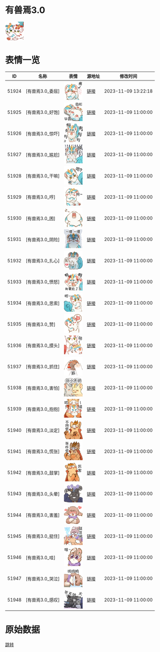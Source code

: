 # 有兽焉3.0

<img src="./cover.png" height="60" alt="cover" />

# 表情一览

|ID|名称|表情|源地址|修改时间|
|----|----|----|----|----|
|51924|[有兽焉3.0_委屈]|<img src="./pic/051924_%5B有兽焉3.0_委屈%5D.png" height="60" alt="委屈"/>|[链接](https://i0.hdslb.com/bfs/garb/186e8fa556e87e99216d781c584c7160a0a87781.png)|2023-11-09 13:22:18|
|51925|[有兽焉3.0_好饱]|<img src="./pic/051925_%5B有兽焉3.0_好饱%5D.png" height="60" alt="好饱"/>|[链接](https://i0.hdslb.com/bfs/garb/e1eb7666226c6ba93538d55cb600509d73ddd69f.png)|2023-11-09 11:00:00|
|51926|[有兽焉3.0_惊吓]|<img src="./pic/051926_%5B有兽焉3.0_惊吓%5D.png" height="60" alt="惊吓"/>|[链接](https://i0.hdslb.com/bfs/garb/a9e350810cc99a6b7670369bb63649521ea2d14e.png)|2023-11-09 11:00:00|
|51927|[有兽焉3.0_尴尬]|<img src="./pic/051927_%5B有兽焉3.0_尴尬%5D.png" height="60" alt="尴尬"/>|[链接](https://i0.hdslb.com/bfs/garb/80ecfda0bd6c19fc50ec2b41d6eead88b967600e.png)|2023-11-09 11:00:00|
|51928|[有兽焉3.0_干嘛]|<img src="./pic/051928_%5B有兽焉3.0_干嘛%5D.png" height="60" alt="干嘛"/>|[链接](https://i0.hdslb.com/bfs/garb/97c8985b86fe95e7118cfea2efaee4191288f72b.png)|2023-11-09 11:00:00|
|51929|[有兽焉3.0_哼]|<img src="./pic/051929_%5B有兽焉3.0_哼%5D.png" height="60" alt="哼"/>|[链接](https://i0.hdslb.com/bfs/garb/87c25dc2dbbd8823ef48c38b345bcd9deb18a433.png)|2023-11-09 11:00:00|
|51930|[有兽焉3.0_困]|<img src="./pic/051930_%5B有兽焉3.0_困%5D.png" height="60" alt="困"/>|[链接](https://i0.hdslb.com/bfs/garb/ca7af5a3f48acba4044242e987916b328e05c076.png)|2023-11-09 11:00:00|
|51931|[有兽焉3.0_阴险]|<img src="./pic/051931_%5B有兽焉3.0_阴险%5D.png" height="60" alt="阴险"/>|[链接](https://i0.hdslb.com/bfs/garb/683f307e8982cbc087e83e3acdbaadbfa9ca15de.png)|2023-11-09 11:00:00|
|51932|[有兽焉3.0_扎心]|<img src="./pic/051932_%5B有兽焉3.0_扎心%5D.png" height="60" alt="扎心"/>|[链接](https://i0.hdslb.com/bfs/garb/b8f18d0a7ab12dae1a7756986f25b846f72dffc6.png)|2023-11-09 11:00:00|
|51933|[有兽焉3.0_愤怒]|<img src="./pic/051933_%5B有兽焉3.0_愤怒%5D.png" height="60" alt="愤怒"/>|[链接](https://i0.hdslb.com/bfs/garb/a70614df55a41811ec8e11683e68ce8a82057710.png)|2023-11-09 11:00:00|
|51934|[有兽焉3.0_思索]|<img src="./pic/051934_%5B有兽焉3.0_思索%5D.png" height="60" alt="思索"/>|[链接](https://i0.hdslb.com/bfs/garb/691518ebf67a0f401a3ac30fb63361fd9fabfc65.png)|2023-11-09 11:00:00|
|51935|[有兽焉3.0_赞]|<img src="./pic/051935_%5B有兽焉3.0_赞%5D.png" height="60" alt="赞"/>|[链接](https://i0.hdslb.com/bfs/garb/2400a7bd566b2d18c1c06865902a7bb80553e03d.png)|2023-11-09 11:00:00|
|51936|[有兽焉3.0_摸头]|<img src="./pic/051936_%5B有兽焉3.0_摸头%5D.png" height="60" alt="摸头"/>|[链接](https://i0.hdslb.com/bfs/garb/e5a2eb5b053111fd39c72cac38dd7c76dff85939.png)|2023-11-09 11:00:00|
|51937|[有兽焉3.0_抓住]|<img src="./pic/051937_%5B有兽焉3.0_抓住%5D.png" height="60" alt="抓住"/>|[链接](https://i0.hdslb.com/bfs/garb/7d46c35ca44370ad6bf3c2234af59898ec4a061d.png)|2023-11-09 11:00:00|
|51938|[有兽焉3.0_害怕]|<img src="./pic/051938_%5B有兽焉3.0_害怕%5D.png" height="60" alt="害怕"/>|[链接](https://i0.hdslb.com/bfs/garb/6749a2976368c911271f3eda0400296cc8adf7f6.png)|2023-11-09 11:00:00|
|51939|[有兽焉3.0_抱抱]|<img src="./pic/051939_%5B有兽焉3.0_抱抱%5D.png" height="60" alt="抱抱"/>|[链接](https://i0.hdslb.com/bfs/garb/37eb2711f8d870e3715152d3b515cf2bae9e433a.png)|2023-11-09 11:00:00|
|51940|[有兽焉3.0_淡定]|<img src="./pic/051940_%5B有兽焉3.0_淡定%5D.png" height="60" alt="淡定"/>|[链接](https://i0.hdslb.com/bfs/garb/52ae54ed45e2f82460ee12438c77764a72285401.png)|2023-11-09 11:00:00|
|51941|[有兽焉3.0_慌张]|<img src="./pic/051941_%5B有兽焉3.0_慌张%5D.png" height="60" alt="慌张"/>|[链接](https://i0.hdslb.com/bfs/garb/22ce14f4b172f534615e5c959cf506265ea6c871.png)|2023-11-09 11:00:00|
|51942|[有兽焉3.0_鼓掌]|<img src="./pic/051942_%5B有兽焉3.0_鼓掌%5D.png" height="60" alt="鼓掌"/>|[链接](https://i0.hdslb.com/bfs/garb/c51f1ee2bb1ee8cbaf866d7c2d12e8e03cafd2a6.png)|2023-11-09 11:00:00|
|51943|[有兽焉3.0_头晕]|<img src="./pic/051943_%5B有兽焉3.0_头晕%5D.png" height="60" alt="头晕"/>|[链接](https://i0.hdslb.com/bfs/garb/77459a446e5cb8df8205995713ae8e1823a6b8c0.png)|2023-11-09 11:00:00|
|51944|[有兽焉3.0_害羞]|<img src="./pic/051944_%5B有兽焉3.0_害羞%5D.png" height="60" alt="害羞"/>|[链接](https://i0.hdslb.com/bfs/garb/be7e9974d99d52716ddbef3d9540d1af5ce3e23f.png)|2023-11-09 11:00:00|
|51945|[有兽焉3.0_挺住]|<img src="./pic/051945_%5B有兽焉3.0_挺住%5D.png" height="60" alt="挺住"/>|[链接](https://i0.hdslb.com/bfs/garb/3b7b70a2df131383f436d66155e858bc9e8453a2.png)|2023-11-09 11:00:00|
|51946|[有兽焉3.0_哇]|<img src="./pic/051946_%5B有兽焉3.0_哇%5D.png" height="60" alt="哇"/>|[链接](https://i0.hdslb.com/bfs/garb/a894b72182ddd8b9a7c9fece96ff3e6dfbad76cf.png)|2023-11-09 11:00:00|
|51947|[有兽焉3.0_哭泣]|<img src="./pic/051947_%5B有兽焉3.0_哭泣%5D.png" height="60" alt="哭泣"/>|[链接](https://i0.hdslb.com/bfs/garb/251714743184063e259d303f7818345835f33098.png)|2023-11-09 11:00:00|
|51948|[有兽焉3.0_感叹]|<img src="./pic/051948_%5B有兽焉3.0_感叹%5D.png" height="60" alt="感叹"/>|[链接](https://i0.hdslb.com/bfs/garb/2bfa33c8af4561dba46ae20aa86bfdd8132dbef5.png)|2023-11-09 11:00:00|

# 原始数据

[跳转](./raw.json)

